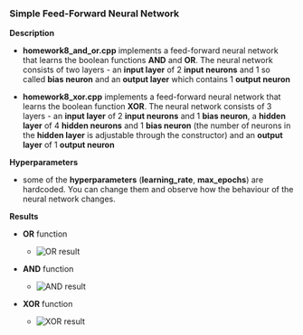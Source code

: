 ### Simple Feed-Forward Neural Network

**Description**
* **homework8_and_or.cpp** implements a feed-forward neural network that learns the boolean functions **AND** and **OR**. The neural network consists of two layers - an **input layer** of 2 **input neurons** and 1 so called **bias neuron** and an **output layer** which contains 1 **output neuron**

* **homework8_xor.cpp** implements a feed-forward neural network that learns the boolean function **XOR**. The neural network consists of 3 layers - an **input layer** of 2 **input neurons** and 1 **bias neuron**, a **hidden layer** of 4 **hidden neurons** and 1 **bias neuron** (the number of neurons in the **hidden layer** is adjustable through the constructor) and an **output layer** of 1 **output neuron**

**Hyperparameters**
* some of the **hyperparameters** (**learning_rate**, **max_epochs**) are hardcoded. You can change them and observe how the behaviour of the neural network changes.

**Results**
* **OR** function
    * ![OR result]("OR_result.png")

* **AND** function
    * ![AND result]("AND_result.png")

* **XOR** function
    * ![XOR result]("XOR_result.png")
